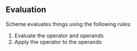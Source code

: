 ## Evaluation

Scheme evaluates things using the following rules:

  1. Evaluate the operator and operands
  2. Apply the operator to the operands

